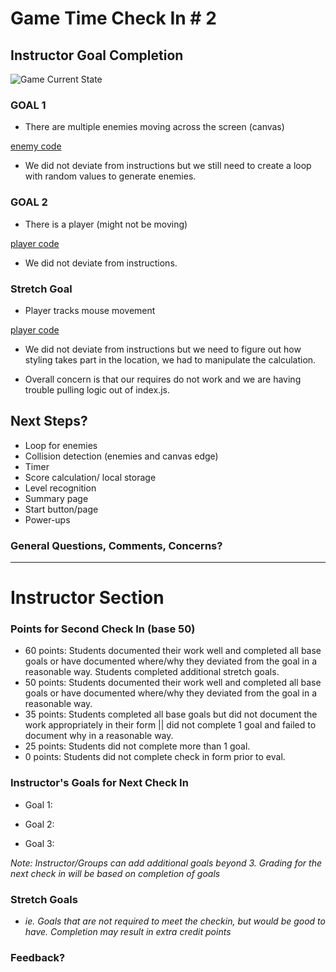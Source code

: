 # Game Time Check In # 2

## Instructor Goal Completion

![Game Current State](http://i.imgur.com/1aOCjF7.png)

### GOAL 1

* There are multiple enemies moving across the screen (canvas)

[enemy code](https://github.com/Automatic365/gametime/blob/player_movement/lib/enemy.js#L1-L37)

  - We did not deviate from instructions but we still need to create a loop with random values to generate enemies.

### GOAL 2

* There is a player (might not be moving)

[player code](https://github.com/Automatic365/gametime/blob/player_movement/lib/player.js#L1-L23)

- We did not deviate from instructions.

### Stretch Goal

* Player tracks mouse movement

[player code](https://github.com/Automatic365/gametime/blob/player_movement/lib/player.js#L15-L21)

- We did not deviate from instructions but we need to figure out how styling takes part in the location, we had to manipulate the calculation.

- Overall concern is that our requires do not work and we are having trouble pulling logic out of index.js.

## Next Steps?

- Loop for enemies
- Collision detection (enemies and canvas edge)
- Timer
- Score calculation/ local storage
- Level recognition
- Summary page
- Start button/page
- Power-ups

### General Questions, Comments, Concerns?

-----

# Instructor Section

### Points for Second Check In (base 50)

* 60 points: Students documented their work well and completed all base goals or have documented where/why they deviated from the goal in a reasonable way. Students completed additional stretch goals.
* 50 points: Students documented their work well and completed all base goals or have documented where/why they deviated from the goal in a reasonable way.
* 35 points: Students completed all base goals but did not document the work appropriately in their form || did not complete 1 goal and failed to document why in a reasonable way.
* 25 points: Students did not complete more than 1 goal.
* 0 points: Students did not complete check in form prior to eval.

### Instructor's Goals for Next Check In

* Goal 1:

* Goal 2:

* Goal 3:

_Note: Instructor/Groups can add additional goals beyond 3. Grading for the next check in will be based on completion of goals_

### Stretch Goals

* _ie. Goals that are not required to meet the checkin, but would be good to have. Completion may result in extra credit points_

### Feedback?
